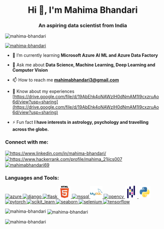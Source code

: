 <h1 align="center">Hi 👋, I'm Mahima Bhandari</h1>
<h3 align="center">An aspiring data scientist from India</h3>

<p align="left"> <img src="https://komarev.com/ghpvc/?username=mahima-bhandari&label=Profile%20views&color=0e75b6&style=flat" alt="mahima-bhandari" /> </p>

<p align="left"> <a href="https://github.com/ryo-ma/github-profile-trophy"><img src="https://github-profile-trophy.vercel.app/?username=mahima-bhandari" alt="mahima-bhandari" /></a> </p>

- 🌱 I’m currently learning **Microsoft Azure AI ML and Azure Data Factory**

- 💬 Ask me about **Data Science, Machine Learning, Deep Learning and Computer Vision**

- 📫 How to reach me **mahimabhandari3@gmail.com**

- 📄 Know about my experiences [https://drive.google.com/file/d/19AbEhk4oNAWzlH0dNmAM1I9cxzruAo6d/view?usp=sharing](https://drive.google.com/file/d/19AbEhk4oNAWzlH0dNmAM1I9cxzruAo6d/view?usp=sharing)

- ⚡ Fun fact **I have interests in astrology, psychology and travelling across the globe.**

<h3 align="left">Connect with me:</h3>
<p align="left">
<a href="https://linkedin.com/in/https://www.linkedin.com/in/mahima-bhandari/" target="blank"><img align="center" src="https://raw.githubusercontent.com/rahuldkjain/github-profile-readme-generator/master/src/images/icons/Social/linked-in-alt.svg" alt="https://www.linkedin.com/in/mahima-bhandari/" height="30" width="40" /></a>
<a href="https://www.hackerrank.com/https://www.hackerrank.com/profile/mahima_21jics007" target="blank"><img align="center" src="https://raw.githubusercontent.com/rahuldkjain/github-profile-readme-generator/master/src/images/icons/Social/hackerrank.svg" alt="https://www.hackerrank.com/profile/mahima_21jics007" height="30" width="40" /></a>
<a href="https://www.leetcode.com/mahimabhandari69" target="blank"><img align="center" src="https://raw.githubusercontent.com/rahuldkjain/github-profile-readme-generator/master/src/images/icons/Social/leet-code.svg" alt="mahimabhandari69" height="30" width="40" /></a>
</p>

<h3 align="left">Languages and Tools:</h3>
<p align="left"> <a href="https://azure.microsoft.com/en-in/" target="_blank" rel="noreferrer"> <img src="https://www.vectorlogo.zone/logos/microsoft_azure/microsoft_azure-icon.svg" alt="azure" width="40" height="40"/> </a> <a href="https://www.djangoproject.com/" target="_blank" rel="noreferrer"> <img src="https://cdn.worldvectorlogo.com/logos/django.svg" alt="django" width="40" height="40"/> </a> <a href="https://flask.palletsprojects.com/" target="_blank" rel="noreferrer"> <img src="https://www.vectorlogo.zone/logos/pocoo_flask/pocoo_flask-icon.svg" alt="flask" width="40" height="40"/> </a> <a href="https://www.w3.org/html/" target="_blank" rel="noreferrer"> <img src="https://raw.githubusercontent.com/devicons/devicon/master/icons/html5/html5-original-wordmark.svg" alt="html5" width="40" height="40"/> </a> <a href="https://www.microsoft.com/en-us/sql-server" target="_blank" rel="noreferrer"> <img src="https://www.svgrepo.com/show/303229/microsoft-sql-server-logo.svg" alt="mssql" width="40" height="40"/> </a> <a href="https://www.mysql.com/" target="_blank" rel="noreferrer"> <img src="https://raw.githubusercontent.com/devicons/devicon/master/icons/mysql/mysql-original-wordmark.svg" alt="mysql" width="40" height="40"/> </a> <a href="https://opencv.org/" target="_blank" rel="noreferrer"> <img src="https://www.vectorlogo.zone/logos/opencv/opencv-icon.svg" alt="opencv" width="40" height="40"/> </a> <a href="https://pandas.pydata.org/" target="_blank" rel="noreferrer"> <img src="https://raw.githubusercontent.com/devicons/devicon/2ae2a900d2f041da66e950e4d48052658d850630/icons/pandas/pandas-original.svg" alt="pandas" width="40" height="40"/> </a> <a href="https://www.python.org" target="_blank" rel="noreferrer"> <img src="https://raw.githubusercontent.com/devicons/devicon/master/icons/python/python-original.svg" alt="python" width="40" height="40"/> </a> <a href="https://pytorch.org/" target="_blank" rel="noreferrer"> <img src="https://www.vectorlogo.zone/logos/pytorch/pytorch-icon.svg" alt="pytorch" width="40" height="40"/> </a> <a href="https://scikit-learn.org/" target="_blank" rel="noreferrer"> <img src="https://upload.wikimedia.org/wikipedia/commons/0/05/Scikit_learn_logo_small.svg" alt="scikit_learn" width="40" height="40"/> </a> <a href="https://seaborn.pydata.org/" target="_blank" rel="noreferrer"> <img src="https://seaborn.pydata.org/_images/logo-mark-lightbg.svg" alt="seaborn" width="40" height="40"/> </a> <a href="https://www.selenium.dev" target="_blank" rel="noreferrer"> <img src="https://raw.githubusercontent.com/detain/svg-logos/780f25886640cef088af994181646db2f6b1a3f8/svg/selenium-logo.svg" alt="selenium" width="40" height="40"/> </a> <a href="https://www.tensorflow.org" target="_blank" rel="noreferrer"> <img src="https://www.vectorlogo.zone/logos/tensorflow/tensorflow-icon.svg" alt="tensorflow" width="40" height="40"/> </a> </p>

<p><img align="left" src="https://github-readme-stats.vercel.app/api/top-langs?username=mahima-bhandari&show_icons=true&locale=en&layout=compact" alt="mahima-bhandari" /></p>

<p>&nbsp;<img align="center" src="https://github-readme-stats.vercel.app/api?username=mahima-bhandari&show_icons=true&locale=en" alt="mahima-bhandari" /></p>

<p><img align="center" src="https://github-readme-streak-stats.herokuapp.com/?user=mahima-bhandari&" alt="mahima-bhandari" /></p>
